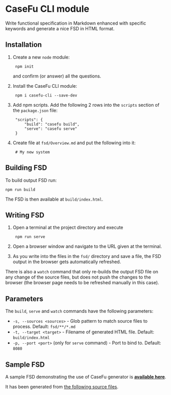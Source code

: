 # CaseFu CLI module

Write functional specification in Markdown enhanced with specific keywords
and generate a nice FSD in HTML format.

## Installation

1. Create a new `node` module:

		npm init

	and confirm (or answer) all the questions.

2. Install the CaseFu CLI module:

		npm i casefu-cli --save-dev

3. Add npm scripts. Add the following 2 rows into the `scripts` section of the `package.json` file:

		"scripts": {
			"build": "casefu build",
			"serve": "casefu serve"
		}

4. Create file at `fsd/Overview.md` and put the following into it:

		# My new system

## Building FSD

To build output FSD run:

	npm run build

The FSD is then available at `build/index.html`.

## Writing FSD

1. Open a terminal at the project directory and execute

		npm run serve

2. Open a browser window and navigate to the URL given at the terminal.

3. As you write into the files in the `fsd/` directory
	and save a file, the FSD output in the browser gets automatically refreshed.

There is also a `watch` command that only re-builds the output FSD file
on any change of the source files, but does not push the changes to the browser
(the browser page needs to be refreshed manually in this case).

## Parameters

The `build`, `serve` and `watch` commands have the following parameters:

- `-s, --sources <sources>` -
	Glob pattern to match source files to process. Default: `fsd/**/*.md`
- `-t, --target <target>` -
	Filename of generated HTML file. Default: `build/index.html`
- `-p, --port <port>` (only for `serve` command) -
	Port to bind to. Default: `8080`

## Sample FSD

A sample FSD demonstrating the use of CaseFu generator is
[**available here**](http://htmlpreview.github.io/?https://github.com/ivos/functional-specification-sample/blob/master/build/index.html#__home).

It has been generated from [the following source files](https://github.com/ivos/functional-specification-sample).
